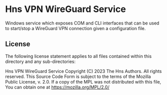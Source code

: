 # Hns VPN WireGuard Service

Windows service which exposes COM and CLI interfaces that can be used to
start/stop a WireGuard VPN connection given a configuration file.

## License

The following license statement applies to all files contained within this
directory and any sub-directories:

Hns VPN WireGuard Service
Copyright (C) 2023 The Hns Authors. All rights reserved.
This Source Code Form is subject to the terms of the Mozilla Public
License, v. 2.0. If a copy of the MPL was not distributed with this file,
You can obtain one at https://mozilla.org/MPL/2.0/
